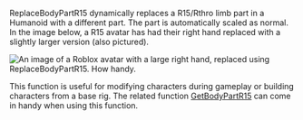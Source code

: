 ReplaceBodyPartR15 dynamically replaces a R15/Rthro limb part in a Humanoid with a different part. The part is automatically scaled as normal. In the image below, a R15 avatar has had their right hand replaced with a slightly larger version (also pictured).

![An image of a Roblox avatar with a large right hand, replaced using ReplaceBodyPartR15. How handy.](https://developer.roblox.com/assets/blt2fcf403e7c51f676/Humanoid.ReplaceBodyPartR15.png)

This function is useful for modifying characters during gameplay or building characters from a base rig. The related function [GetBodyPartR15](https://developer.roblox.com/en-us/api-reference/function/Humanoid/GetBodyPartR15) can come in handy when using this function.